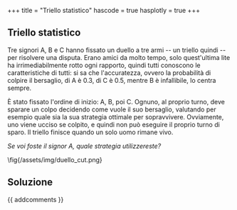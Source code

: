 +++
title = "Triello statistico"
hascode = true
hasplotly = true
+++

## Triello statistico
Tre signori A, B e C hanno fissato un duello a tre armi -- un triello quindi -- per risolvere una disputa. Erano amici da molto tempo, solo quest'ultima lite ha irrimediabilmente rotto ogni rapporto, quindi tutti conoscono le caratteristiche di tutti: si sa che l'accuratezza, ovvero la probabilità di colpire il bersaglio, di A è 0.3, di C è 0.5, mentre B è infallibile, lo centra sempre.

È stato fissato l'ordine di inizio: A, B, poi C. Ognuno, al proprio turno, deve sparare un colpo decidendo come vuole il suo bersaglio, valutando per esempio quale sia la sua strategia ottimale per sopravvivere. Ovviamente, uno viene ucciso se colpito, e quindi non può eseguire il proprio turno di sparo. Il triello finisce quando un solo uomo rimane vivo.

_Se voi foste il signor A, quale strategia utilizzereste?_

\fig{/assets/img/duello_cut.png}

## Soluzione



{{ addcomments }}